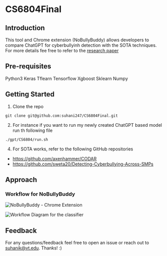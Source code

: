 # CS6804Final

## Introduction
This tool and Chrome extension (NoBullyBuddy) allows developers to compare ChatGPT for cyberbullyinh detection with the SOTA techniques. For more details fee free to refer to the [research paper](https://drive.google.com/file/d/1mDjVVsLQHCpbs65Uuz120H0JuFeIeN0G/view?usp=sharing)

## Pre-requisites

Python3
Keras
Tflearn
Tensorflow
Xgboost
Sklearn
Numpy


## Getting Started

1. Clone the repo

```
git clone git@github.com:suhani247/CS6804Final.git
```

2. For instance if you want to run my newly created ChatGPT based model run th following file

```
./gpt/CS6804/run.sh
```

4. For SOTA works, refer to the following GitHub repositories

* https://github.com/axenhammer/CODAR
* https://github.com/sweta20/Detecting-Cyberbullying-Across-SMPs


## Approach

### Workflow for NoBullyBuddy

![NoBullyBuddy - Chrome Extension](https://github.com/suhani247/CS6804Final/tree/main/artifacts/extension.png "Workflow")

![Workflow Diagram for the classifier](https://github.com/suhani247/CS6804Final/tree/main/artifacts/gpt.png "classifier")


## Feedback

For any questions/feedback feel free to open an issue or reach out to suhanik@vt.edu. Thanks! :)
